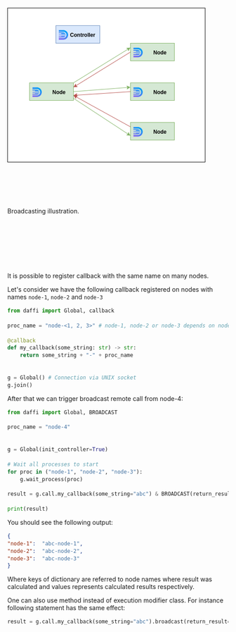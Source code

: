 ![broadcasting](images/broadcasting.png) 
<br /><br /><br /><br /><br /><br />

Broadcasting illustration.

<br /><br /><br /><br /><br /><br />

It is possible to register callback with the same name on many nodes.

Let's consider we have the following callback registered on nodes with names `node-1`, `node-2` and `node-3`

```python
from daffi import Global, callback

proc_name = "node-<1, 2, 3>" # node-1, node-2 or node-3 depends on node

@callback
def my_callback(some_string: str) -> str:
    return some_string + "-" + proc_name


g = Global() # Connection via UNIX socket
g.join()
```


After that we can trigger broadcast remote call from node-4:

```python
from daffi import Global, BROADCAST

proc_name = "node-4"


g = Global(init_controller=True)

# Wait all processes to start
for proc in ("node-1", "node-2", "node-3"):
    g.wait_process(proc)

result = g.call.my_callback(some_string="abc") & BROADCAST(return_result=True)

print(result)
```

You should see the following output:

```json
{
"node-1":  "abc-node-1",
"node-2":  "abc-node-2",
"node-3":  "abc-node-3"
}
```

Where keys of dictionary are referred to node names where result was calculated and values represents calculated 
results respectively.  


One can also use method instead of execution modifier class. For instance following statement has the same effect:

```python
result = g.call.my_callback(some_string="abc").broadcast(return_result=True)
```